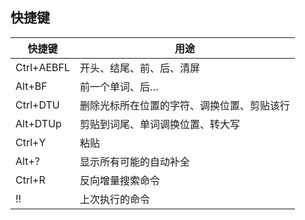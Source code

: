 <!-- 
title: 03-shell操作技巧
sort: 
--> 

## 快捷键

| 快捷键     | 用途                                       |
| ---------- | ------------------------------------------ |
| Ctrl+AEBFL | 开头、结尾、前、后、清屏                   |
| Alt+BF     | 前一个单词、后…                            |
| Ctrl+DTU   | 删除光标所在位置的字符、调换位置、剪贴该行 |
| Alt+DTUp   | 剪贴到词尾、单词调换位置、转大写           |
| Ctrl+Y     | 粘贴                                       |
| Alt+?      | 显示所有可能的自动补全                     |
| Ctrl+R     | 反向增量搜索命令                           |
| !!         | 上次执行的命令                             |

